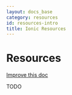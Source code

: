 ```yaml
---
layout: docs_base
category: resources
id: resources-intro
title: Ionic Resources
---
```


# Resources

<a class="improve-v2-docs" href='https://github.com/driftyco/ionic-site/edit/master/docs/resources/index.md'>
  Improve this doc
</a>

TODO
